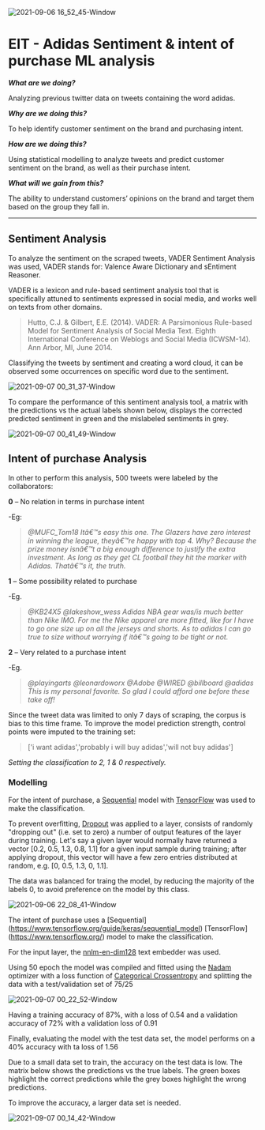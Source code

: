 ![2021-09-06 16_52_45-Window](https://user-images.githubusercontent.com/74114604/132259998-0b9a8e81-97f5-4f50-9bef-b924c2b4e44c.png)


  # EIT - Adidas Sentiment & intent of purchase ML analysis

**_What are we doing?_**

Analyzing previous twitter data on tweets containing the word adidas.

**_Why are we doing this?_**

To help identify customer sentiment on the brand and purchasing intent.

**_How are we doing this?_**

Using statistical modelling to analyze tweets and predict customer sentiment on the brand, as well as their purchase intent.

**_What will we gain from this?_**

The ability to understand customers’ opinions on the brand and target them based on the group they fall in.

___

## Sentiment Analysis

To analyze the sentiment on the scraped tweets, VADER Sentiment Analysis was used, VADER stands for: Valence Aware Dictionary and sEntiment Reasoner.


VADER is a lexicon and rule-based sentiment analysis tool that is specifically attuned to sentiments expressed in social media, and works well on texts from other domains.
>Hutto, C.J. & Gilbert, E.E. (2014). VADER: A Parsimonious Rule-based Model for Sentiment Analysis of Social Media Text. Eighth International Conference on Weblogs and Social Media (ICWSM-14). Ann Arbor, MI, June 2014.


Classifying the tweets by sentiment and creating a word cloud, it can be observed some occurrences on specific word due to the sentiment.


![2021-09-07 00_31_37-Window](https://user-images.githubusercontent.com/74114604/132284788-01c0c49e-c2ec-47e3-a9d4-3c4516425ee3.png)


To compare the performance of this sentiment analysis tool, a matrix with the predictions vs the actual labels shown below, displays the corrected predicted sentiment in green and the mislabeled sentiments in grey.



![2021-09-07 00_41_49-Window](https://user-images.githubusercontent.com/74114604/132286112-e636172f-1b40-45e5-a42e-13b8dfa101bf.png)




## Intent of purchase Analysis


In other to perform this analysis, 500 tweets were labeled by the collaborators:

**0** – No relation in terms in purchase intent

-Eg: 
>_@MUFC_Tom18 Itâ€™s easy this one. The Glazers have zero interest in winning the league, theyâ€™re happy with top 4. Why? Because the prize money isnâ€™t a big enough difference to justify the extra investment. As long as they get CL football they hit the marker with Adidas. Thatâ€™s it, the truth._

**1** – Some possibility related to purchase

-Eg. 
>_@KB24X5 @lakeshow_wess Adidas NBA gear was/is much better than Nike IMO. For me the Nike apparel are more fitted, like for I have to go one size up on all the jerseys and shorts. As to adidas I can go true to size without worrying if itâ€™s going to be tight or not._

**2** – Very related to a purchase intent

-Eg. 
>_@playingarts @leonardoworx @Adobe @WIRED @billboard @adidas This is my personal favorite. So glad I could afford one before these take off!_


Since the tweet data was limited to only 7 days of scraping, the corpus is bias to this time frame. To improve the model prediction strength, control points were imputed to the training set:

>['i want adidas','probably i will buy adidas','will not buy adidas']
>
_Setting the classification to 2, 1 & 0 respectively._

### Modelling

For the intent of purchase, a [Sequential](https://www.tensorflow.org/guide/keras/sequential_model) model with [TensorFlow](https://www.tensorflow.org/) was used to make the classification.


To prevent overfitting, [Dropout](https://www.tensorflow.org/tutorials/keras/overfit_and_underfit) was applied to a layer, consists of randomly "dropping out" (i.e. set to zero) a number of output features of the layer during training. Let's say a given layer would normally have returned a vector [0.2, 0.5, 1.3, 0.8, 1.1] for a given input sample during training; after applying dropout, this vector will have a few zero entries distributed at random, e.g. [0, 0.5, 1.3, 0, 1.1].


The data was balanced for traing the model, by reducing the majority of the labels 0, to avoid preference on the model by this class.

![2021-09-06 22_08_41-Window](https://user-images.githubusercontent.com/74114604/132273479-4526da47-460f-4c8d-b3d7-b24798624545.png)


The intent of purchase uses a [Sequential] (https://www.tensorflow.org/guide/keras/sequential_model) [TensorFlow] (https://www.tensorflow.org/) model to make the classification.


For the input layer, the [nnlm-en-dim128]( https://tfhub.dev/google/nnlm-en-dim128/2) text embedder was used.



Using 50 epoch the model was compiled and fitted using the [Nadam](http://cs229.stanford.edu/proj2015/054_report.pdf) optimizer with a loss function of [Categorical Crossentropy]( https://keras.io/api/losses/probabilistic_losses/#categoricalcrossentropy-class)  and splitting the data with a test/validation set of  75/25



![2021-09-07 00_22_52-Window](https://user-images.githubusercontent.com/74114604/132283976-35fa5d1f-8f2c-4e5d-97a5-7a27f8e3fabd.png)




Having a training accuracy of 87%, with a loss of 0.54 and a validation accuracy of 72% with a validation loss of 0.91


Finally, evaluating the model with the test data set, the model performs on a 40% accuracy with ta loss of 1.56


Due to a small data set to train, the accuracy on the test data is low. The matrix below shows the predictions vs the true labels. The green boxes highlight the correct predictions while the grey boxes highlight the wrong predictions.


To improve the accuracy, a larger data set is needed.

![2021-09-07 00_14_42-Window](https://user-images.githubusercontent.com/74114604/132283377-eb3522bc-eb86-4b52-9538-8ff5bca8b93e.png)


